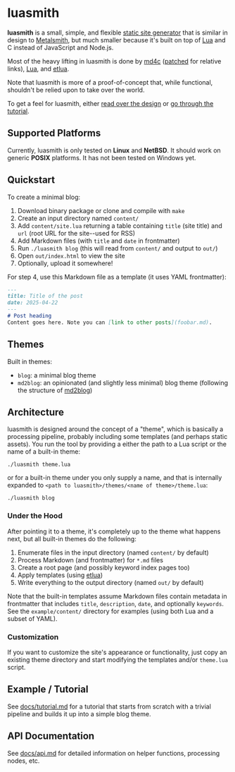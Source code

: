 # luasmith
**luasmith** is a small, simple, and flexible [static site generator](https://en.wikipedia.org/wiki/Static_site_generator) that is similar in design to [Metalsmith](https://metalsmith.io/), but much smaller because it's built on top of [Lua](https://www.lua.org/) and C instead of JavaScript and Node.js.

Most of the heavy lifting in luasmith is done by [md4c](https://github.com/mity/md4c) ([patched](https://github.com/jaredkrinke/md4c/commit/fc4cac5277b060450d93b06a67397388defa358d) for relative links), [Lua](https://www.lua.org/), and [etlua](https://github.com/leafo/etlua).

Note that luasmith is more of a proof-of-concept that, while functional, shouldn't be relied upon to take over the world.

To get a feel for luasmith, either [read over the design](#design) or [go through the tutorial](docs/tutorial.md).

## Supported Platforms
Currently, luasmith is only tested on **Linux** and **NetBSD**. It should work on generic **POSIX** platforms. It has not been tested on Windows yet.

## Quickstart
To create a minimal blog:

1. Download binary package or clone and compile with `make`
2. Create an input directory named `content/`
3. Add `content/site.lua` returning a table containing `title` (site title) and `url` (root URL for the site--used for RSS)
4. Add Markdown files (with `title` and `date` in frontmatter)
5. Run `./luasmith blog` (this will read from `content/` and output to `out/`)
6. Open `out/index.html` to view the site
7. Optionally, upload it somewhere!

For step 4, use this Markdown file as a template (it uses YAML frontmatter):

```md
---
title: Title of the post
date: 2025-04-22
---
# Post heading
Content goes here. Note you can [link to other posts](foobar.md).
```

## Themes
Built in themes:

* `blog`: a minimal blog theme
* `md2blog`: an opinionated (and slightly less minimal) blog theme (following the structure of [md2blog](https://jaredkrinke.github.io/md2blog/))

## Architecture
luasmith is designed around the concept of a "theme", which is basically a processing pipeline, probably including some templates (and perhaps static assets). You run the tool by providing a either the path to a Lua script or the name of a built-in theme:

```
./luasmith theme.lua
```

or for a built-in theme under you only supply a name, and that is internally expanded to `<path to luasmith>/themes/<name of theme>/theme.lua`:

```
./luasmith blog
```

### Under the Hood
After pointing it to a theme, it's completely up to the theme what happens next, but all built-in themes do the following:

1. Enumerate files in the input directory (named `content/` by default)
2. Process Markdown (and frontmatter) for `*.md` files
3. Create a root page (and possibly keyword index pages too)
4. Apply templates (using [etlua](https://github.com/leafo/etlua))
5. Write everything to the output directory (named `out/` by default)

Note that the built-in templates assume Markdown files contain metadata in frontmatter that includes `title`, `description`, `date`, and optionally `keywords`. See the `example/content/` directory for examples (using both Lua and a subset of YAML).

### Customization
If you want to customize the site's appearance or functionality, just copy an existing theme directory and start modifying the templates and/or `theme.lua` script.

## Example / Tutorial
See [docs/tutorial.md](docs/tutorial.md) for a tutorial that starts from scratch with a trivial pipeline and builds it up into a simple blog theme.

## API Documentation
See [docs/api.md](docs/api.md) for detailed information on helper functions, processing nodes, etc.

